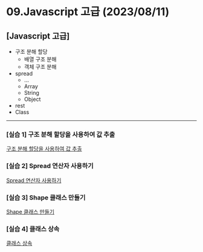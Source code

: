 # 09.Javascript 고급 (2023/08/11)

## [Javascript 고급]

- 구조 분해 할당
  - 배열 구조 분해
  - 객체 구조 분해
- spread
  - ...
  - Array
  - String
  - Object
- rest
- Class
---
### \[실습 1] 구조 분해 할당을 사용하여 값 추출

[구조 분해 할당을 사용하여 값 추출](./training1_destructuring_assignment.js)

### \[실습 2] Spread 연산자 사용하기

[Spread 연산자 사용하기](./training2_spread.js)

### \[실습 3] Shape 클래스 만들기

[Shape 클래스 만들기](./training3_create-shape-class.js)

### \[실습 4] 클래스 상속

[클래스 상속](./training4_class_extends.js)